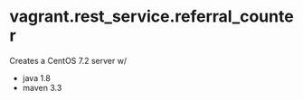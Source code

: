 # vagrant.rest_service.referral_counter

Creates a CentOS 7.2 server w/
  * java 1.8
  * maven 3.3

